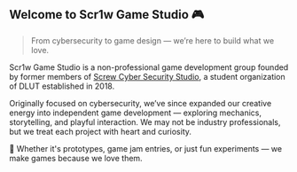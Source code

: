 ## Welcome to Scr1w Game Studio 🎮

> From cybersecurity to game design — we’re here to build what we love.

Scr1w Game Studio is a non-professional game development group founded by former members of [Screw Cyber Security Studio](https://github.com/dlut-sss), a student organization of DLUT established in 2018.

Originally focused on cybersecurity, we’ve since expanded our creative energy into independent game development — exploring mechanics, storytelling, and playful interaction. We may not be industry professionals, but we treat each project with heart and curiosity.

🎨 Whether it's prototypes, game jam entries, or just fun experiments — we make games because we love them.
